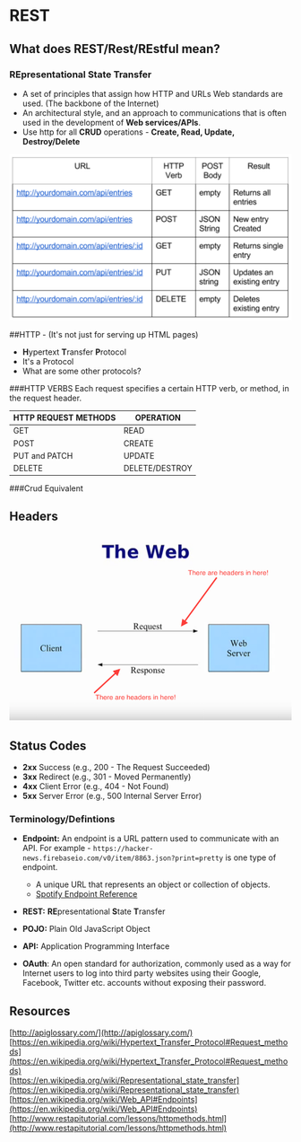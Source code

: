 # REST

## What does **REST/Rest/REstful** mean?
 
### **RE**presentational **S**tate **T**ransfer

- A set of principles that assign how HTTP and URLs Web standards are used. (The backbone of the Internet)
- An architectural style, and an approach to communications that is often used in the development of **Web services/APIs**.
- Use http for all **CRUD** operations - **Create, Read, Update, Destroy/Delete**
 
![](image2.png)
 
##HTTP - (It's not just for serving up HTML pages)

- **H**ypertext **T**ransfer **P**rotocol
- It's a Protocol
- What are some other protocols?

###HTTP VERBS 
Each request specifies a certain HTTP verb, or method, in the request header.  

HTTP REQUEST METHODS | OPERATION
-----| -------
GET  | READ
POST | CREATE
PUT and PATCH | UPDATE
DELETE | DELETE/DESTROY

###Crud Equivalent

## Headers
![](image1.png)

## Status Codes

- **2xx** Success (e.g., 200 - The Request Succeeded)
- **3xx** Redirect (e.g., 301 - Moved Permanently)
- **4xx** Client Error (e.g., 404 - Not Found)
- **5xx** Server Error (e.g., 500 Internal Server Error)


### Terminology/Defintions
- **Endpoint:** An endpoint is a URL pattern used to communicate with an API. For example - `https://hacker-news.firebaseio.com/v0/item/8863.json?print=pretty` is one type of endpoint. 
	- A unique URL that represents an object or collection of objects.
	- [Spotify Endpoint Reference](https://developer.spotify.com/web-api/endpoint-reference/)


- **REST:** **RE**presentational **S**tate **T**ransfer
- **POJO:** Plain Old JavaScript Object
- **API:** Application Programming Interface
- **OAuth**:  An open standard for authorization, commonly used as a way for Internet users to log into third party websites using their Google, Facebook, Twitter etc. accounts without exposing their password.


## Resources
[http://apiglossary.com/](http://apiglossary.com/)   
[https://en.wikipedia.org/wiki/Hypertext_Transfer_Protocol#Request_methods](https://en.wikipedia.org/wiki/Hypertext_Transfer_Protocol#Request_methods)    
[https://en.wikipedia.org/wiki/Representational_state_transfer](https://en.wikipedia.org/wiki/Representational_state_transfer)    
[https://en.wikipedia.org/wiki/Web_API#Endpoints](https://en.wikipedia.org/wiki/Web_API#Endpoints)  
[http://www.restapitutorial.com/lessons/httpmethods.html](http://www.restapitutorial.com/lessons/httpmethods.html)



